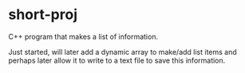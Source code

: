 # short-proj
C++ program that makes a list of information.

Just started, will later add a dynamic array to make/add list items and perhaps later allow it to write to a text file to save this information.
